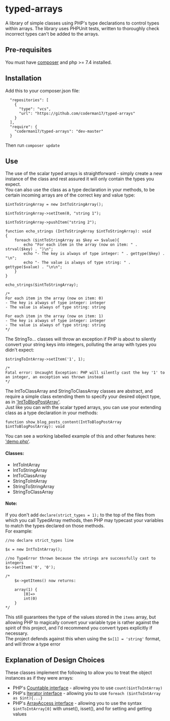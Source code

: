 # typed-arrays
A library of simple classes using PHP's type declarations to control types within arrays.
The library uses PHPUnit tests, written to thoroughly check incorrect types can't be added to the arrays.

## Pre-requisites
You must have [composer](https://getcomposer.org/download/) and php >= 7.4 installed.
## Installation
Add this to your composer.json file:
```
  "repositories": [
    {
      "type": "vcs",
      "url": "https://github.com/coderman17/typed-arrays"
    }
  ],
  "require": {
    "coderman17/typed-arrays": "dev-master"
  }
```
Then run `composer update`
## Use
The use of the scalar typed arrays is straightforward - simply create a new instance of the class and rest assured it
will only contain the types you expect.  
You can also use the class as a type declaration in your methods, to be certain incoming arrays are of
the correct key and value type:
```
$intToStringArray = new IntToStringArray();

$intToStringArray->setItem(0, "string 1");

$intToStringArray->pushItem("string 2");

function echo_strings (IntToStringArray $intToStringArray): void
{
    foreach ($intToStringArray as $key => $value){
        echo "For each item in the array (now on item: " . strval($key) . ")\n";
        echo "- The key is always of type integer: " . gettype($key) . "\n";
        echo "- The value is always of type string: " . gettype($value) . "\n\n";
    }
}

echo_strings($intToStringArray);

/*
For each item in the array (now on item: 0)
- The key is always of type integer: integer
- The value is always of type string: string

For each item in the array (now on item: 1)
- The key is always of type integer: integer
- The value is always of type string: string
*/
```
The StringTo... classes will throw an exception if PHP is about to silently convert your string keys into integers,
polluting the array with types you didn't expect:
```
$stringToIntArray->setItem('1', 1);

/*
Fatal error: Uncaught Exception: PHP will silently cast the key '1' to an integer, an exception was thrown instead
*/
```
The IntToClassArray and StringToClassArray classes are abstract, and require a simple class extending them to specify your desired object type,
as in ['IntToBlogPostArray'](https://github.com/coderman17/typed-arrays/blob/master/src/Demo/IntToBlogPostArray.php).  
Just like you can with the scalar typed arrays, you can use your extending class as a type declaration in your methods:
```
function show_blog_posts_content(IntToBlogPostArray $intToBlogPostArray): void
```  
You can see a working labelled example of this and other features here: ['demo.php'](https://github.com/coderman17/typed-arrays/blob/master/demo.php).
 
#### Classes:
- IntToIntArray
- IntToStringArray
- IntToClassArray
- StringToIntArray
- StringToStringArray
- StringToClassArray

#### Note:
If you don't add `declare(strict_types = 1);` to the top of the files from which you call TypedArray methods, then PHP
may typecast your variables to match the types declared on those methods.  
For example:
```
//no declare strict_types line

$x = new IntToIntArray();

//no TypeError thrown because the strings are successfully cast to integers
$x->setItem('0', '0');

/*
    $x->getItems() now returns:

    array(1) {
        [0]=>
        int(0)
    }
*/
```
This still guarantees the type of the values stored in the `items` array,
but allowing PHP to magically convert your variable type is rather against the spirit of this project, and I'd recommend you convert types explicitly if necessary.  
The project defends against this when using the `$x[1] = 'string'` format, and will throw a type error
## Explanation of Design Choices
These classes implement the following to allow you to treat the object instances as if they were arrays:
* PHP's [Countable interface](https://www.php.net/manual/en/class.countable) - allowing you to use `count($intToIntArray)`
* PHP's [Iterator interface](https://www.php.net/manual/en/class.iterator.php) - allowing you to use `foreach ($intToIntArray as $int){...}`
* PHP's [ArrayAccess interface](https://www.php.net/manual/en/class.arrayaccess.php) - allowing you to use the syntax `$intToIntArray[0]` with unset(), isset(), and for setting and getting values
